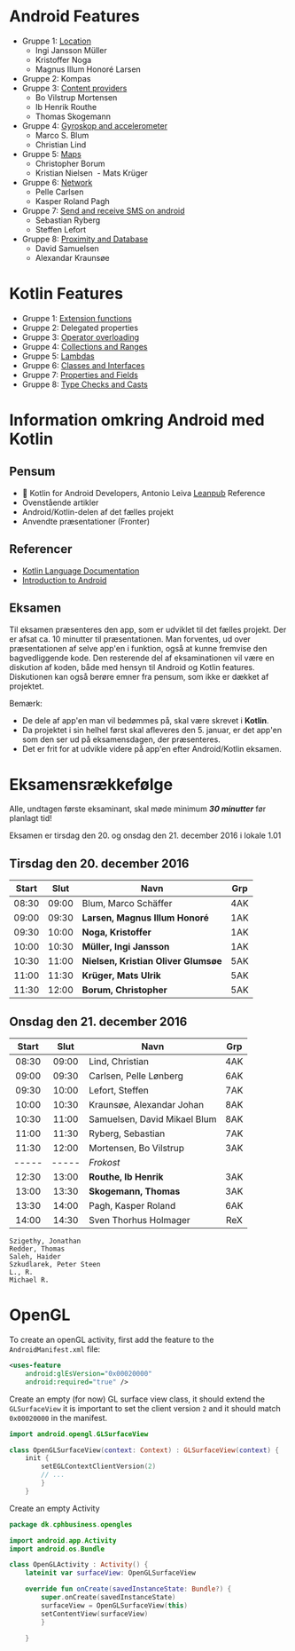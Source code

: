 # Android Features

* Gruppe 1: [Location](https://github.com/xNoga/LocationKotlin)
  - Ingi Jansson Müller
  - Kristoffer Noga
  - Magnus Illum Honoré Larsen 
* Gruppe 2: Kompas
* Gruppe 3: [Content providers](https://github.com/ibrouthe/ContentProvider)
  - Bo Vilstrup Mortensen
  - Ib Henrik Routhe
  - Thomas Skogemann
* Gruppe 4: [Gyroskop and accelerometer](https://github.com/Thug-Lyfe/Gyro-Acc)
  - Marco S. Blum
  - Christian Lind
* Gruppe 5: [Maps](https://github.com/CBorum/kotlin-google-maps)
  - Christopher Borum
  - Kristian Nielsen
  - Mats Krüger
* Gruppe 6: [Network](https://github.com/kasperpagh/Android-Kotlin-article)
  - Pelle Carlsen
  - Kasper Roland Pagh
* Gruppe 7: [Send and receive SMS on android](https://github.com/thadino/sms_recieve)
  - Sebastian Ryberg
  - Steffen Lefort
* Gruppe 8: [Proximity and Database](https://github.com/ElDuderino420/KotlinStuff)
  - David Samuelsen
  - Alexandar Kraunsøe

# Kotlin Features
* Gruppe 1: [Extension functions](https://github.com/xNoga/ExtensionFunctions)
* Gruppe 2: Delegated properties
* Gruppe 3: [Operator overloading](https://github.com/TSkogemann/operationOverload)
* Gruppe 4: [Collections and Ranges](https://github.com/Thug-Lyfe/kotlinCollections)
* Gruppe 5: [Lambdas](https://github.com/xNoga/LocationKotlin)
* Gruppe 6: [Classes and Interfaces](https://github.com/kasperpagh/KotlinClassesAndInterfaces/tree/master)
* Gruppe 7: [Properties and Fields](https://github.com/thadino/PropertiesAndFields)
* Gruppe 8: [Type Checks and Casts](https://github.com/Invictus420/TypeChecksandCastsKotlin)

# Information omkring Android med Kotlin

## Pensum
* &#x1F4D8; Kotlin for Android Developers, Antonio Leiva
  [Leanpub](http://leanpub.com/kotlin-for-android-developers)
  Reference
* Ovenstående artikler
* Android/Kotlin-delen af det fælles projekt
* Anvendte præsentationer (Fronter)

## Referencer
* [Kotlin Language Documentation](https://kotlinlang.org/docs/reference/)
* [Introduction to Android](https://developer.android.com/guide/index.html)

## Eksamen

Til eksamen præsenteres den app, som er udviklet til det fælles projekt. Der er afsat ca. 10 minutter til præsentationen.
Man forventes, ud over præsentationen af selve app'en i funktion, også at kunne fremvise den bagvedliggende kode.
Den resterende del af eksaminationen vil være en diskution af koden, både med hensyn til Android og Kotlin features.
Diskutionen kan også berøre emner fra pensum, som ikke er dækket af projektet. 

Bemærk:
* De dele af app'en man vil bedømmes på, skal være skrevet i **Kotlin**.
* Da projektet i sin helhel først skal afleveres den 5. januar, er det app'en som den ser ud på eksamensdagen, der præsenteres.
* Det er frit for at udvikle videre på app'en efter Android/Kotlin eksamen.

# Eksamensrækkefølge
Alle, undtagen første eksaminant, skal møde minimum **_30 minutter_** før planlagt tid!

Eksamen er tirsdag den 20. og onsdag den 21. december 2016 i lokale 1.01

## Tirsdag den 20. december 2016
Start | Slut  | Navn                                  | Grp
:---: | :---: | ------------------------------------- | :---:
08:30 | 09:00 | Blum, Marco Schäffer                  | 4AK
09:00 | 09:30 | **Larsen, Magnus Illum Honoré**       | 1AK
09:30 | 10:00 | **Noga, Kristoffer**                  | 1AK
10:00 | 10:30 | **Müller, Ingi Jansson**              | 1AK
10:30 | 11:00 | **Nielsen, Kristian Oliver Glumsøe**  | 5AK
11:00 | 11:30 | **Krüger, Mats Ulrik**                | 5AK
11:30 | 12:00 | **Borum, Christopher**                | 5AK

## Onsdag den 21. december 2016
Start | Slut  | Navn                                  | Grp
:---: | :---: | ------------------------------------- | :---:
08:30 | 09:00 | Lind, Christian                       | 4AK
09:00 | 09:30 | Carlsen, Pelle Lønberg                | 6AK
09:30 | 10:00 | Lefort, Steffen                       | 7AK
10:00 | 10:30 | Kraunsøe, Alexandar Johan             | 8AK
10:30 | 11:00 | Samuelsen, David Mikael Blum          | 8AK
11:00 | 11:30 | Ryberg, Sebastian                     | 7AK
11:30 | 12:00 | Mortensen, Bo Vilstrup                | 3AK
----- | ----- | *Frokost*                             |
12:30 | 13:00 | **Routhe, Ib Henrik**                 | 3AK
13:00 | 13:30 | **Skogemann, Thomas**                 | 3AK
13:30 | 14:00 | Pagh, Kasper Roland                   | 6AK
14:00 | 14:30 | Sven Thorhus Holmager                 | ReX
```
Szigethy, Jonathan
Redder, Thomas
Saleh, Haider
Szkudlarek, Peter Steen
L., R.
Michael R.
```

# OpenGL

To create an openGL activity, first add the feature to the `AndroidManifest.xml` file:
```xml
<uses-feature
    android:glEsVersion="0x00020000"
    android:required="true" />
```
Create an empty (for now) GL surface view class, it should extend the `GLSurfaceView`
it is important to set the client version `2` and it should match `0x00020000` in the manifest.
```kotlin
import android.opengl.GLSurfaceView

class OpenGLSurfaceView(context: Context) : GLSurfaceView(context) {
    init {
        setEGLContextClientVersion(2)
        // ...
        }
    }
```

Create an empty Activity
```kotlin
package dk.cphbusiness.opengles

import android.app.Activity
import android.os.Bundle

class OpenGLActivity : Activity() {
    lateinit var surfaceView: OpenGLSurfaceView

    override fun onCreate(savedInstanceState: Bundle?) {
        super.onCreate(savedInstanceState)
        surfaceView = OpenGLSurfaceView(this)
        setContentView(surfaceView)
        }

    }
```
